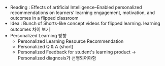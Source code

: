 * Reading : Effects of artificial Intelligence–Enabled personalized recommendations on learners’ learning engagement, motivation, and outcomes in a flipped classroom
* Idea : Bunch of Shorts-like concept videos for flipped learning. learning outcomes 차이 보기
* Personalized Learning 방향 
	* Personalized Learning Resource Recommendation
	* Personalized Q & A (short)
	* Personalized Feedback for student's learning product
	-> Personalized diagnosis가 선행되어야함